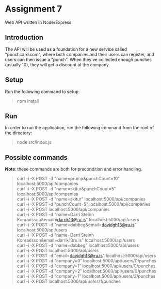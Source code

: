 # Assignment 7
Web API written in Node/Express.

## Introduction
The API will be used as a foundation for a new service called "punchcard.com", where both companies and their users can register, and users can then issue a "punch". When they've collected enough punches (usually 10), they will get a discount at the company.

## Setup
Run the following command to setup:
> npm install

## Run
In order to run the application, run the following command from the root of the directory:
> node src/index.js

## Possible commands
**Note**: these commands are both for precondition and error handling. <br/>
> curl -i -X POST -d "name=prump&punchCount=10" localhost:5000/api/companies<br/>
  curl -i -X POST -d "name=skitur&punchCount=5" localhost:5000/api/companies<br/>
  curl -i -X POST -d "name=skitur" localhost:5000/api/companies<br/>
  curl -i -X POST -d "punchCount=5" localhost:5000/api/companies<br/>
  curl -i -X POST localhost:5000/api/companies<br/>
  curl -i -X POST -d "name=Darri Steinn Konradsson&email=darrik13@ru.is" localhost:5000/api/users<br/>
  curl -i -X POST -d "name=dabbeg&email=davidgh13@ru.is" localhost:5000/api/users<br/>
  curl -i -X POST -d "name=Darri Steinn Konradsson&email=darrik13ru.is" localhost:5000/api/users<br/>
  curl -i -X POST -d "name=dabbeg" localhost:5000/api/users<br/>
  curl -i -X POST localhost:5000/api/users<br/>
  curl -i -X POST -d "email=davidgh13@ru.is" localhost:5000/api/users<br/>
  curl -i -X POST -d "company=0" localhost:5000/api/users/0/punches<br/>
  curl -i -X POST -d "company=1" localhost:5000/api/users/0/punches<br/>
  curl -i -X POST -d "company=2" localhost:5000/api/users/0/punches<br/>
  curl -i -X POST -d "company=1" localhost:5000/api/users/2/punches<br/>
  curl -i -X POST localhost:5000/api/users/1/punches
